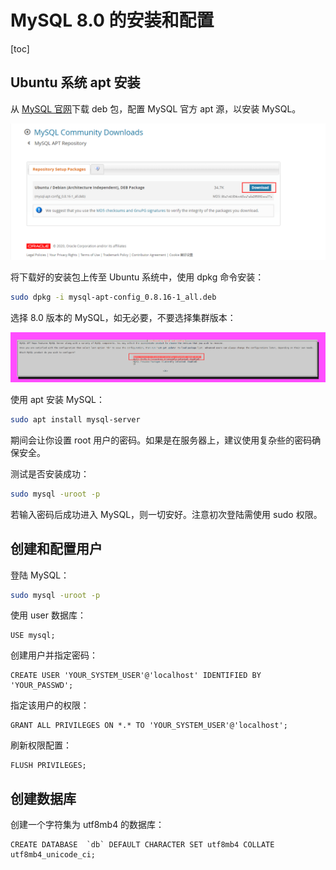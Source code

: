 # MySQL 8.0 的安装和配置

[toc]

## Ubuntu 系统 apt 安装

从 [MySQL 官网](https://dev.mysql.com/downloads/repo/apt/)下载 deb 包，配置 MySQL 官方 apt 源，以安装 MySQL。

![image-20201217232436715](mysql8-install.assets/image-20201217232436715.png)

将下载好的安装包上传至 Ubuntu 系统中，使用 dpkg 命令安装：

```bash
sudo dpkg -i mysql-apt-config_0.8.16-1_all.deb
```

选择 8.0 版本的 MySQL，如无必要，不要选择集群版本：

![image-20201217232656653](mysql8-install.assets/image-20201217232656653.png)

使用 apt 安装 MySQL：

```bash
sudo apt install mysql-server
```

期间会让你设置 root 用户的密码。如果是在服务器上，建议使用复杂些的密码确保安全。

测试是否安装成功：

```bash
sudo mysql -uroot -p
```

若输入密码后成功进入 MySQL，则一切安好。注意初次登陆需使用 sudo 权限。

## 创建和配置用户

登陆 MySQL：

```bash
sudo mysql -uroot -p
```

使用 user 数据库：

```mysql
USE mysql;
```

创建用户并指定密码：

```mysql
CREATE USER 'YOUR_SYSTEM_USER'@'localhost' IDENTIFIED BY 'YOUR_PASSWD';
```

指定该用户的权限：

```mysql
GRANT ALL PRIVILEGES ON *.* TO 'YOUR_SYSTEM_USER'@'localhost';
```

刷新权限配置：

```mysql
FLUSH PRIVILEGES;
```

## 创建数据库

创建一个字符集为 utf8mb4 的数据库：

```mysql
CREATE DATABASE  `db` DEFAULT CHARACTER SET utf8mb4 COLLATE utf8mb4_unicode_ci;
```


